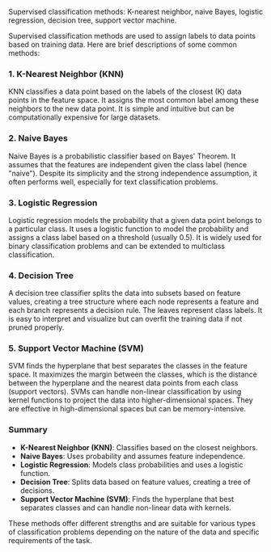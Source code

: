 Supervised classification methods: K-nearest neighbor, naive Bayes, logistic
regression, decision tree, support vector machine.

Supervised classification methods are used to assign labels to data points based on training data. Here are brief descriptions of some common methods:

### 1. K-Nearest Neighbor (KNN)
KNN classifies a data point based on the labels of the closest \(K\) data points in the feature space. It assigns the most common label among these neighbors to the new data point. It is simple and intuitive but can be computationally expensive for large datasets.

### 2. Naive Bayes
Naive Bayes is a probabilistic classifier based on Bayes' Theorem. It assumes that the features are independent given the class label (hence "naive"). Despite its simplicity and the strong independence assumption, it often performs well, especially for text classification problems.

### 3. Logistic Regression
Logistic regression models the probability that a given data point belongs to a particular class. It uses a logistic function to model the probability and assigns a class label based on a threshold (usually 0.5). It is widely used for binary classification problems and can be extended to multiclass classification.

### 4. Decision Tree
A decision tree classifier splits the data into subsets based on feature values, creating a tree structure where each node represents a feature and each branch represents a decision rule. The leaves represent class labels. It is easy to interpret and visualize but can overfit the training data if not pruned properly.

### 5. Support Vector Machine (SVM)
SVM finds the hyperplane that best separates the classes in the feature space. It maximizes the margin between the classes, which is the distance between the hyperplane and the nearest data points from each class (support vectors). SVMs can handle non-linear classification by using kernel functions to project the data into higher-dimensional spaces. They are effective in high-dimensional spaces but can be memory-intensive.

### Summary
- **K-Nearest Neighbor (KNN)**: Classifies based on the closest neighbors.
- **Naive Bayes**: Uses probability and assumes feature independence.
- **Logistic Regression**: Models class probabilities and uses a logistic function.
- **Decision Tree**: Splits data based on feature values, creating a tree of decisions.
- **Support Vector Machine (SVM)**: Finds the hyperplane that best separates classes and can handle non-linear data with kernels.

These methods offer different strengths and are suitable for various types of classification problems depending on the nature of the data and specific requirements of the task.
